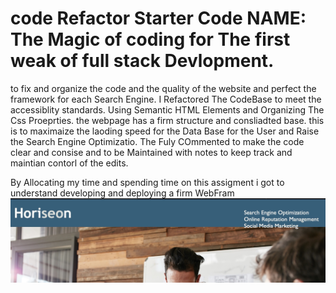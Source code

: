 
# code Refactor Starter Code NAME: The Magic of coding for The first weak of full stack Devlopment.

to fix and organize the code and the quality of the website and perfect the framework for each Search Engine. I Refactored The CodeBase to meet the accessiblity standards. Using Semantic HTML Elements and Organizing The Css Proeprties. the webpage has a firm structure and consliadted base. this is to maximaize the laoding speed for the Data Base for the User and Raise the Search Engine Optimizatio. The Fuly COmmented to make the code clear and consise and to be Maintained with notes to keep track and maintian contorl of the edits.

By Allocating my time and spending time on this assigment i got to understand developing and deploying a firm WebFram
![description](./assets/images/52b8a934fa3917e0c4fc4c5a0bcef1f7-1.jpg)
